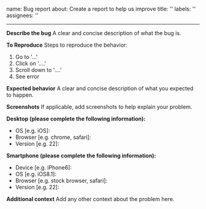 name: Bug report
about: Create a report to help us improve
title: ''
labels: ''
assignees: ''

----

**Describe the bug**
A clear and concise description of what the bug is.

**To Reproduce**
Steps to reproduce the behavior:

1. Go to '...'
2. Click on '....'
3. Scroll down to '....'
4. See error

**Expected behavior**
A clear and concise description of what you expected to happen.

**Screenshots**
If applicable, add screenshots to help explain your problem.

**Desktop (please complete the following information):**

- OS [e.g. iOS]:
- Browser [e.g. chrome, safari]:
- Version [e.g. 22]:

**Smartphone (please complete the following information):**

- Device [e.g. iPhone6]:
- OS [e.g. iOS8.1]:
- Browser [e.g. stock browser, safari]:
- Version [e.g. 22]:

**Additional context**
Add any other context about the problem here.
